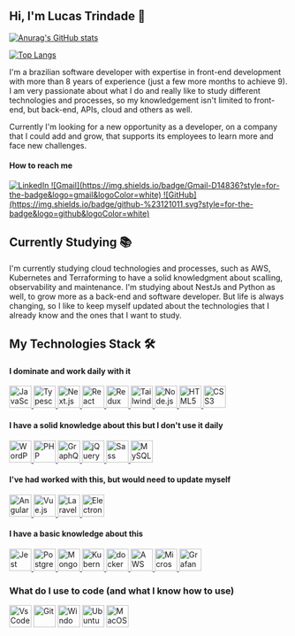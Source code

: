 ## Hi, I'm Lucas Trindade 👋

[![Anurag's GitHub stats](https://github-readme-stats.vercel.app/api?username=LucasTrindadeDev&theme=tokyonight&show_icons=true)](https://github.com/anuraghazra/github-readme-stats)

[![Top Langs](https://github-readme-stats.vercel.app/api/top-langs/?username=LucasTrindadeDev&theme=tokyonight)](https://github.com/anuraghazra/github-readme-stats)

I'm a brazilian software developer with expertise in front-end development with more than 8 years of experience (just a few more months to achieve 9). I am very passionate about what I do and really like to study different technologies and processes, so my knowledgement isn't limited to front-end, but back-end, APIs, cloud and others as well.

Currently I'm looking for a new opportunity as a developer, on a company that I could add and grow, that supports its employees to learn more and face new challenges.

#### How to reach me
<a href="https://www.linkedin.com/in/lucas-trindade-dev/" title="LinkedIn">
  <img src="https://img.shields.io/badge/linkedin-%230077B5.svg?style=for-the-badge&logo=linkedin&logoColor=white" alt="LinkedIn" />
</a>

<a href="mailto:trindade.lucasferreira@gmail.com" title="E-mail">
  ![Gmail](https://img.shields.io/badge/Gmail-D14836?style=for-the-badge&logo=gmail&logoColor=white)
</a>

<a href="https://github.com/LucasTrindadeDev" title="GitHub">
  ![GitHub](https://img.shields.io/badge/github-%23121011.svg?style=for-the-badge&logo=github&logoColor=white)
</a>

## Currently Studying 📚

I'm currently studying cloud technologies and processes, such as AWS, Kubernetes and Terraforming to have a solid knowledgment about scalling, observability and maintenance. I'm studying about NestJs and Python as well, to grow more as a back-end and software developer.
But life is always changing, so I like to keep myself updated about the technologies that I already know and the ones that I want to study.

## My Technologies Stack 🛠

#### I dominate and work daily with it
<div>
  <a href="https://developer.mozilla.org/en-US/docs/Web/JavaScript" title="JavaScript">
    <img src="https://github.com/get-icon/geticon/raw/master/icons/javascript.svg" alt="JavaScript" width="40px" height="40px" />
  </a>

  <a href="https://www.typescriptlang.org/" title="Typescript">
    <img src="https://github.com/get-icon/geticon/raw/master/icons/typescript-icon.svg" alt="Typescript" width="40px" height="40px" />
  </a>
  
  <a href="https://nextjs.org/" title="Next.js">
    <img src="https://github.com/get-icon/geticon/raw/master/icons/nextjs-icon.svg" alt="Next.js" width="40px" height="40px" />
  </a>
  
  <a href="https://reactjs.org/" title="React">
    <img src="https://github.com/get-icon/geticon/raw/master/icons/react.svg" alt="React" width="40px" height="40px" />
  </a>

  <a href="https://redux.js.org/" title="Redux">
    <img src="https://github.com/get-icon/geticon/raw/master/icons/redux.svg" alt="Redux" width="40px" height="40px">
  </a>
  
  <a href="https://tailwindcss.com/" title="Tailwind CSS">
    <img src="https://github.com/get-icon/geticon/raw/master/icons/tailwindcss-icon.svg" alt="Tailwind CSS" width="40px" height="40px" />
  </a>

  <a href="https://nodejs.org/" title="Node.js">
    <img src="https://github.com/get-icon/geticon/raw/master/icons/nodejs-icon.svg" alt="Node.js" width="40px" height="40px" />
  </a>

  <a href="https://www.w3.org/TR/html5/" title="HTML5">
    <img src="https://github.com/get-icon/geticon/raw/master/icons/html-5.svg" alt="HTML5" width="40px" height="40px" />
  </a>
  
  <a href="https://www.w3.org/TR/CSS/" title="CSS3">
    <img src="https://github.com/get-icon/geticon/raw/master/icons/css-3.svg" alt="CSS3" width="40px" height="40px" />
  </a>
</div>

#### I have a solid knowledge about this but I don't use it daily
<div>
  <a href="https://wordpress.org/" title="WordPress">
    <img src="https://github.com/get-icon/geticon/raw/master/icons/wordpress-icon.svg" alt="WordPress" width="40px" height="40px" />
  </a>

  <a href="https://php.net/" title="PHP">
    <img src="https://github.com/get-icon/geticon/raw/master/icons/php.svg" alt="PHP" width="40px" height="40px" />
  </a>

  <a href="https://graphql.org/" title="GraphQL">
    <img src="https://github.com/get-icon/geticon/raw/master/icons/graphql.svg" alt="GraphQL" width="40px" height="40px" />
  </a>

  <a href="https://jquery.com/" title="jQuery">
    <img src="https://github.com/get-icon/geticon/raw/master/icons/jquery-icon.svg" alt="jQuery" width="40px" height="40px" />
  </a>
  
  <a href="https://sass-lang.com/" title="Sass">
    <img src="https://github.com/get-icon/geticon/raw/master/icons/sass.svg" alt="Sass" width="40px" height="40px" />
  </a>

  <a href="https://dev.mysql.com/" title="MySQL">
    <img src="https://github.com/get-icon/geticon/raw/master/icons/mysql.svg" alt="MySQL" width="40px" height="40px" />
  </a>
</div>

#### I've had worked with this, but would need to update myself

<div>
  <a href="https://angular.io/" title="Angular">
    <img src="https://github.com/get-icon/geticon/raw/master/icons/angular-icon.svg" alt="Angular" width="40px" height="40px" />
  </a>
  
  <a href="https://vuejs.org/" title="Vue.js">
    <img src="https://github.com/get-icon/geticon/raw/master/icons/vue.svg" alt="Vue.js" width="40px" height="40px" />
  </a>

  <a href="https://laravel.com/" title="Laravel">
    <img src="https://github.com/get-icon/geticon/raw/master/icons/laravel.svg" alt="Laravel" width="40px" height="40px" />
  </a>

  <a href="https://www.electronjs.org/" title="Electron">
    <img src="https://github.com/get-icon/geticon/raw/master/icons/electron.svg" alt="Electron" width="40px" height="40px" />
  </a>
</div>

#### I have a basic knowledge about this
<div>
  <a href="https://jestjs.io/" title="Jest">
    <img src="https://github.com/get-icon/geticon/raw/master/icons/jest.svg" alt="Jest" width="40px" height="40px" />
  </a>
  
  <a href="https://www.postgresql.org/" title="PostgreSQL">
    <img src="https://github.com/get-icon/geticon/raw/master/icons/postgresql.svg" alt="PostgreSQL" width="40px" height="40px" />
  </a>

  <a href="https://www.mongodb.org/" title="MongoDB">
    <img src="https://github.com/get-icon/geticon/raw/master/icons/mongodb-icon.svg" alt="MongoDB" width="40px" height="40px" />
  </a>

  <a href="https://kubernetes.io/" title="Kubernetes">
    <img src="https://cdn.jsdelivr.net/gh/devicons/devicon/icons/kubernetes/kubernetes-plain.svg" alt="Kubernetes" width="40px" height="40px" />
  </a>

  <a href="https://www.docker.com/" title="docker">
    <img src="https://github.com/get-icon/geticon/raw/master/icons/docker-icon.svg" alt="docker" width="40px" height="40px" />
  </a>

  <a href="https://aws.amazon.com/" title="AWS">
    <img src="https://github.com/get-icon/geticon/raw/master/icons/aws.svg" alt="AWS" width="40px" height="40px" />
  </a>

  <a href="https://azure.microsoft.com/" title="Microsoft Azure">
    <img src="https://github.com/get-icon/geticon/raw/master/icons/azure-icon.svg" alt="Microsoft Azure" width="40px" height="40px" />
  </a>

  <a href="https://grafana.com/" title="Grafana">
    <img src="https://cdn.jsdelivr.net/gh/devicons/devicon/icons/grafana/grafana-original.svg" alt="Grafana" width="40px" height="40px" />
  </a>
</div>

### What do I use to code (and what I know how to use)
<div>
  <img src="https://cdn.jsdelivr.net/gh/devicons/devicon/icons/vscode/vscode-original.svg" alt="VsCode" width="40px" height="40px" />
          
  <img src="https://cdn.jsdelivr.net/gh/devicons/devicon/icons/git/git-original.svg" alt="Git" width="40px" height="40px" />

  <img src="https://cdn.jsdelivr.net/gh/devicons/devicon/icons/windows8/windows8-original.svg" alt="Windows" width="40px" height="40px" />
  
  <img src="https://cdn.jsdelivr.net/gh/devicons/devicon/icons/ubuntu/ubuntu-plain.svg" alt="Ubuntu" width="40px" height="40px" />

  <img src="https://cdn.jsdelivr.net/gh/devicons/devicon/icons/apple/apple-original.svg" alt="MacOS" width="40px" height="40px" />
</div>

<!--
**LucasTrindadeDev/LucasTrindadeDev** is a ✨ _special_ ✨ repository because its `README.md` (this file) appears on your GitHub profile.

Here are some ideas to get you started:

- 🔭 I’m currently working on ...
- 🌱 I’m currently learning ...
- 👯 I’m looking to collaborate on ...
- 🤔 I’m looking for help with ...
- 💬 Ask me about ...
- 📫 How to reach me: ...
- 😄 Pronouns: ...
- ⚡ Fun fact: ...
-->
